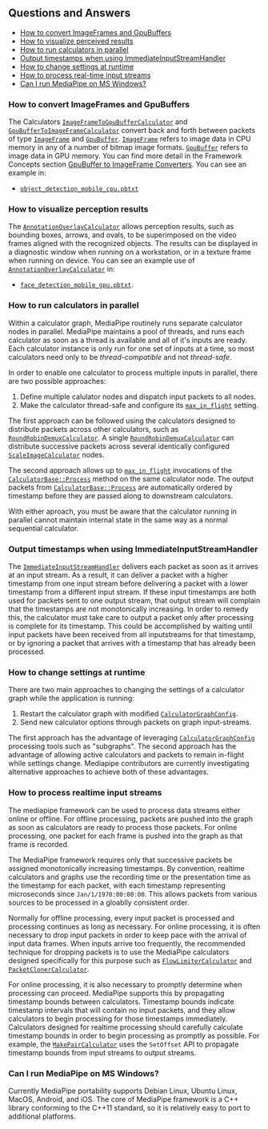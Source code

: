 ## Questions and Answers

-   [How to convert ImageFrames and GpuBuffers](#how-to-convert-imageframes-and-gpubuffers)
-   [How to visualize perceived results](#how-to-visualize-perception-results)
-   [How to run calculators in parallel](#how-to-run-calculators-in-parallel)
-   [Output timestamps when using ImmediateInputStreamHandler](#output-timestamps-when-using-immediateinputstreamhandler)
-   [How to change settings at runtime](#how-to-change-settings-at-runtime)
-   [How to process real-time input streams](#how-to-process-real-time-input-streams)
-   [Can I run MediaPipe on MS Windows?](#can-i-run-mediapipe-on-ms-windows)

### How to convert ImageFrames and GpuBuffers

The Calculators [`ImageFrameToGpuBufferCalculator`] and
[`GpuBufferToImageFrameCalculator`] convert back and forth between packets of
type [`ImageFrame`] and [`GpuBuffer`]. [`ImageFrame`] refers to image data in
CPU memory in any of a number of bitmap image formats. [`GpuBuffer`] refers to
image data in GPU memory. You can find more detail in the Framework Concepts
section
[GpuBuffer to ImageFrame Converters](./gpu.md#gpubuffer-to-imageframe-converters).
You can see an example in:

*   [`object_detection_mobile_cpu.pbtxt`]

### How to visualize perception results

The [`AnnotationOverlayCalculator`] allows perception results, such as bounding
boxes, arrows, and ovals, to be superimposed on the video frames aligned with
the recognized objects. The results can be displayed in a diagnostic window when
running on a workstation, or in a texture frame when running on device. You can
see an example use of [`AnnotationOverlayCalculator`] in:

*   [`face_detection_mobile_gpu.pbtxt`].

### How to run calculators in parallel

Within a calculator graph, MediaPipe routinely runs separate calculator nodes
in parallel.  MediaPipe maintains a pool of threads, and runs each calculator
as soon as a thread is available and all of it's inputs are ready.  Each
calculator instance is only run for one set of inputs at a time, so most
calculators need only to be *thread-compatible* and not *thread-safe*.

In order to enable one calculator to process multiple inputs in parallel, there
are two possible approaches:

1.  Define multiple calulator nodes and dispatch input packets to all nodes.
2.  Make the calculator thread-safe and configure its [`max_in_flight`] setting.

The first approach can be followed using the calculators designed to distribute
packets across other calculators, such as [`RoundRobinDemuxCalculator`]. A
single [`RoundRobinDemuxCalculator`] can distribute successive packets across
several identically configured [`ScaleImageCalculator`] nodes.

The second approach allows up to [`max_in_flight`] invocations of the
[`CalculatorBase::Process`] method on the same calculator node. The output
packets from [`CalculatorBase::Process`] are automatically ordered by timestamp
before they are passed along to downstream calculators.

With either aproach, you must be aware that the calculator running in parallel
cannot maintain internal state in the same way as a normal sequential
calculator.

### Output timestamps when using ImmediateInputStreamHandler

The [`ImmediateInputStreamHandler`] delivers each packet as soon as it arrives
at an input stream. As a result, it can deliver a packet
with a higher timestamp from one input stream before delivering a packet with a
lower timestamp from a different input stream. If these input timestamps are
both used for packets sent to one output stream, that output stream will
complain that the timestamps are not monotonically increasing. In order to
remedy this, the calculator must take care to output a packet only after
processing is complete for its timestamp. This could be accomplished by waiting
until input packets have been received from all inputstreams for that timestamp,
or by ignoring a packet that arrives with a timestamp that has already been
processed.

### How to change settings at runtime

There are two main approaches to changing the settings of a calculator graph
while the application is running:

1. Restart the calculator graph with modified [`CalculatorGraphConfig`].
2. Send new calculator options through packets on graph input-streams.

The first approach has the advantage of leveraging [`CalculatorGraphConfig`]
processing tools such as "subgraphs". The second approach has the advantage of
allowing active calculators and packets to remain in-flight while settings
change. Mediapipe contributors are currently investigating alternative approaches
to achieve both of these advantages.

### How to process realtime input streams

The mediapipe framework can be used to process data streams either online or
offline. For offline processing, packets are pushed into the graph as soon as
calculators are ready to process those packets. For online processing, one
packet for each frame is pushed into the graph as that frame is recorded.

The MediaPipe framework requires only that successive packets be assigned
monotonically increasing timestamps. By convention, realtime calculators and
graphs use the recording time or the presentation time as the timestamp for each
packet, with each timestamp representing microseconds since
`Jan/1/1970:00:00:00`. This allows packets from various sources to be processed
in a gloablly consistent order.

Normally for offline processing, every input packet is processed and processing
continues as long as necessary. For online processing, it is often necessary to
drop input packets in order to keep pace with the arrival of input data frames.
When inputs arrive too frequently, the recommended technique for dropping
packets is to use the MediaPipe calculators designed specifically for this
purpose such as [`FlowLimiterCalculator`] and [`PacketClonerCalculator`].

For online processing, it is also necessary to promptly determine when processing
can proceed. MediaPipe supports this by propagating timestamp bounds between
calculators. Timestamp bounds indicate timestamp intervals that will contain no
input packets, and they allow calculators to begin processing for those
timestamps immediately. Calculators designed for realtime processing should
carefully calculate timestamp bounds in order to begin processing as promptly as
possible. For example, the [`MakePairCalculator`] uses the `SetOffset` API to
propagate timestamp bounds from input streams to output streams.

### Can I run MediaPipe on MS Windows?

Currently MediaPipe portability supports Debian Linux, Ubuntu Linux,
MacOS, Android, and iOS.  The core of MediaPipe framework is a C++ library
conforming to the C++11 standard, so it is relatively easy to port to
additional platforms.

[`object_detection_mobile_cpu.pbtxt`]: https://github.com/google/mediapipe/tree/master/mediapipe/graphs/object_detection/object_detection_mobile_cpu.pbtxt
[`ImageFrame`]: https://github.com/google/mediapipe/tree/master/mediapipe/framework/formats/image_frame.h
[`GpuBuffer`]: https://github.com/google/mediapipe/tree/master/mediapipe/gpu/gpu_buffer.h
[`GpuBufferToImageFrameCalculator`]: https://github.com/google/mediapipe/tree/master/mediapipe/gpu/gpu_buffer_to_image_frame_calculator.cc
[`ImageFrameToGpuBufferCalculator`]: https://github.com/google/mediapipe/tree/master/mediapipe/gpu/image_frame_to_gpu_buffer_calculator.cc
[`AnnotationOverlayCalculator`]: https://github.com/google/mediapipe/tree/master/mediapipe/calculators/util/annotation_overlay_calculator.cc
[`face_detection_mobile_gpu.pbtxt`]: https://github.com/google/mediapipe/tree/master/mediapipe/graphs/face_detection/face_detection_mobile_gpu.pbtxt
[`CalculatorBase::Process`]: https://github.com/google/mediapipe/tree/master/mediapipe/framework/calculator_base.h
[`max_in_flight`]: https://github.com/google/mediapipe/tree/master/mediapipe/framework/calculator.proto
[`RoundRobinDemuxCalculator`]: https://github.com/google/mediapipe/tree/master//mediapipe/calculators/core/round_robin_demux_calculator.cc
[`ScaleImageCalculator`]: https://github.com/google/mediapipe/tree/master/mediapipe/calculators/image/scale_image_calculator.cc
[`ImmediateInputStreamHandler`]: https://github.com/google/mediapipe/tree/master/mediapipe/framework/stream_handler/immediate_input_stream_handler.cc
[`CalculatorGraphConfig`]: https://github.com/google/mediapipe/tree/master/mediapipe/framework/calculator.proto
[`FlowLimiterCalculator`]: https://github.com/google/mediapipe/tree/master/mediapipe/calculators/core/flow_limiter_calculator.cc
[`PacketClonerCalculator`]: https://github.com/google/mediapipe/tree/master/mediapipe/calculators/core/packet_cloner_calculator.cc
[`MakePairCalculator`]: https://github.com/google/mediapipe/tree/master/mediapipe/calculators/core/make_pair_calculator.cc
